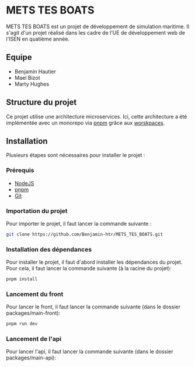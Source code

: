 # METS TES BOATS

METS TES BOATS est un projet de développement de simulation maritime. Il s'agit d'un projet réalisé dans les cadre de l'UE de développement web de l'ISEN en quatième année.

## Equipe

- Benjamin Hautier
- Mael Bizot
- Marty Hughes

## Structure du projet

Ce projet utilise une architecture microservices. Ici, cette architecture a été implémentée avec un monorepo via [pnpm](https://pnpm.io/) grâce aux [worskpaces](https://pnpm.io/workspaces).

## Installation

Plusieurs étapes sont nécessaires pour installer le projet :

### Prérequis

- [NodeJS](https://nodejs.org/en/)
- [pnpm](https://pnpm.io/installation)
- [Git](https://git-scm.com/downloads)

### Importation du projet

Pour importer le projet, il faut lancer la commande suivante :

```bash
git clone https://github.com/Benjamin-htr/METS_TES_BOATS.git
```

### Installation des dépendances

Pour installer le projet, il faut d'abord installer les dépendances du projet. Pour cela, il faut lancer la commande suivante (à la racine du projet):

```bash
pnpm install
```

### Lancement du front

Pour lancer le front, il faut lancer la commande suivante (dans le dossier packages/main-front):

```bash
pnpm run dev
```

### Lancement de l'api

Pour lancer l'api, il faut lancer la commande suivante (dans le dossier packages/main-api):
